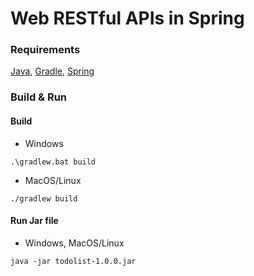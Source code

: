# Web RESTful APIs in Spring

### Requirements
[Java](https://adoptium.net), [Gradle](https://gradle.org), [Spring](https://spring.io)

### Build & Run

#### Build
* Windows
```
.\gradlew.bat build
```
* MacOS/Linux
```
./gradlew build
```
#### Run Jar file
* Windows, MacOS/Linux
```
java -jar todolist-1.0.0.jar
```
